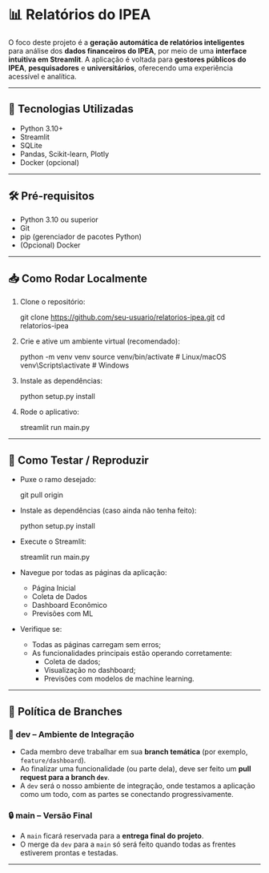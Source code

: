 # 📊 Relatórios do IPEA

O foco deste projeto é a **geração automática de relatórios inteligentes** para análise dos **dados financeiros do IPEA**, por meio de uma **interface intuitiva em Streamlit**. A aplicação é voltada para **gestores públicos do IPEA**, **pesquisadores** e **universitários**, oferecendo uma experiência acessível e analítica.

---

## 🚀 Tecnologias Utilizadas

- Python 3.10+
- Streamlit
- SQLite
- Pandas, Scikit-learn, Plotly
- Docker (opcional)

---

## 🛠️ Pré-requisitos

- Python 3.10 ou superior
- Git
- pip (gerenciador de pacotes Python)
- (Opcional) Docker

---

## 📥 Como Rodar Localmente

1. Clone o repositório:

    git clone https://github.com/seu-usuario/relatorios-ipea.git
    cd relatorios-ipea

2. Crie e ative um ambiente virtual (recomendado):

    python -m venv venv
    source venv/bin/activate      # Linux/macOS
    venv\Scripts\activate         # Windows

3. Instale as dependências:

    python setup.py install

4. Rode o aplicativo:

    streamlit run main.py

---

## 🧪 Como Testar / Reproduzir

- Puxe o ramo desejado:

    git pull origin <nome-da-sua-branch>

- Instale as dependências (caso ainda não tenha feito):

    python setup.py install

- Execute o Streamlit:

    streamlit run main.py

- Navegue por todas as páginas da aplicação:
  - Página Inicial
  - Coleta de Dados
  - Dashboard Econômico
  - Previsões com ML

- Verifique se:
  - Todas as páginas carregam sem erros;
  - As funcionalidades principais estão operando corretamente:
    - Coleta de dados;
    - Visualização no dashboard;
    - Previsões com modelos de machine learning.

---

## 🌱 Política de Branches

### 🧪 dev – Ambiente de Integração

- Cada membro deve trabalhar em sua **branch temática** (por exemplo, `feature/dashboard`).
- Ao finalizar uma funcionalidade (ou parte dela), deve ser feito um **pull request para a branch `dev`**.
- A `dev` será o nosso ambiente de integração, onde testamos a aplicação como um todo, com as partes se conectando progressivamente.

### 🔒 main – Versão Final

- A `main` ficará reservada para a **entrega final do projeto**.
- O merge da `dev` para a `main` só será feito quando todas as frentes estiverem prontas e testadas.

---

